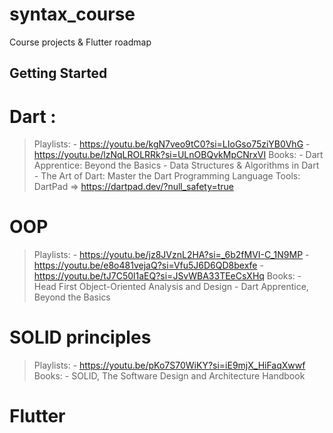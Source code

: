 # syntax_course

Course projects & Flutter roadmap

## Getting Started


# Dart :
  > Playlists:
              - https://youtu.be/kgN7veo9tC0?si=LIoGso75ziYB0VhG
              - https://youtu.be/lzNqLROLRRk?si=ULnOBQvkMpCNrxVI
> Books:
        - Dart Apprentice: Beyond the Basics
        - Data Structures & Algorithms in Dart
        - The Art of Dart: Master the Dart Programming Language
> Tools:
        DartPad => https://dartpad.dev/?null_safety=true


# OOP 
  > Playlists:
              - https://youtu.be/jz8JVznL2HA?si=_6b2fMVI-C_1N9MP
              - https://youtu.be/e8o481vejaQ?si=Vfu5J6D6QD8bexfe
              - https://youtu.be/tJ7C50l1aEQ?si=JSvWBA33TEeCsXHq
  > Books:
          - Head First Object-Oriented Analysis and Design
          - Dart Apprentice, Beyond the Basics


# SOLID principles
  > Playlists:
              - https://youtu.be/pKo7S70WiKY?si=iE9mjX_HiFaqXwwf
  > Books:
          - SOLID, The Software Design and Architecture Handbook       


# Flutter




